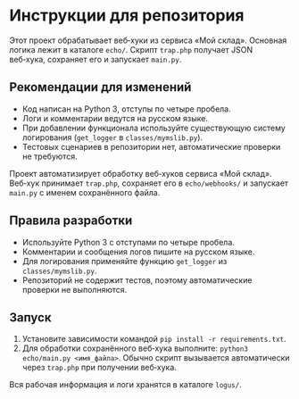 # Инструкции для репозитория

Этот проект обрабатывает веб‑хуки из сервиса «Мой склад». Основная логика лежит в каталоге `echo/`.
Скрипт `trap.php` получает JSON веб‑хука, сохраняет его и запускает `main.py`.

## Рекомендации для изменений

- Код написан на Python 3, отступы по четыре пробела.
- Логи и комментарии ведутся на русском языке.
- При добавлении функционала используйте существующую систему логирования (`get_logger` в `classes/mymslib.py`).
- Тестовых сценариев в репозитории нет, автоматические проверки не требуются.

Проект автоматизирует обработку веб‑хуков сервиса «Мой склад». Веб‑хук
принимает `trap.php`, сохраняет его в `echo/webhooks/` и запускает
`main.py` с именем сохранённого файла.

## Правила разработки

- Используйте Python 3 с отступами по четыре пробела.
- Комментарии и сообщения логов пишите на русском языке.
- Для логирования применяйте функцию `get_logger` из `classes/mymslib.py`.
- Репозиторий не содержит тестов, поэтому автоматические проверки не
  выполняются.

## Запуск

1. Установите зависимости командой `pip install -r requirements.txt`.
2. Для обработки сохранённого веб‑хука выполните:
   `python3 echo/main.py <имя_файла>`.
   Обычно скрипт вызывается автоматически через `trap.php` при получении
   веб‑хука.

Вся рабочая информация и логи хранятся в каталоге `logus/`.

